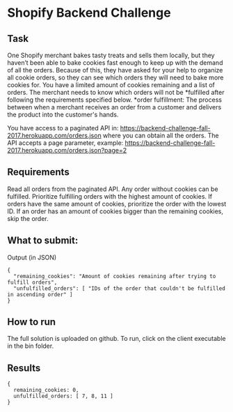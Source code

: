 # Shopify Backend Challenge

## Task

One Shopify merchant bakes tasty treats and sells them locally, but they haven’t been able to bake cookies fast enough to keep up with the demand of all the orders. Because of this, they have asked for your help to organize all cookie orders, so they can see which orders they will need to bake more cookies for. You have a limited amount of cookies remaining and a list of orders. The merchant needs to know which orders will not be *fulfilled after following the requirements specified below. 
*order fulfillment: The process between when a merchant receives an order from a customer and delivers the product into the customer's hands.

You have access to a paginated API in: https://backend-challenge-fall-2017.herokuapp.com/orders.json where you can obtain all the orders. The API accepts a page parameter, example: https://backend-challenge-fall-2017.herokuapp.com/orders.json?page=2

## Requirements

Read all orders from the paginated API. Any order without cookies can be fulfilled. Prioritize fulfilling orders with the highest amount of cookies. If orders have the same amount of cookies, prioritize the order with the lowest ID. If an order has an amount of cookies bigger than the remaining cookies, skip the order.

## What to submit:

Output (in JSON)

```
{
  "remaining_cookies": "Amount of cookies remaining after trying to fulfill orders",
  "unfulfilled_orders": [ "IDs of the order that couldn't be fulfilled in ascending order" ]
}
```

## How to run

The full solution is uploaded on github. 
To run, click on the client executable in the bin folder.

## Results

```
{
  remaining_cookies: 0, 
  unfulfilled_orders: [ 7, 8, 11 ]
}
```

